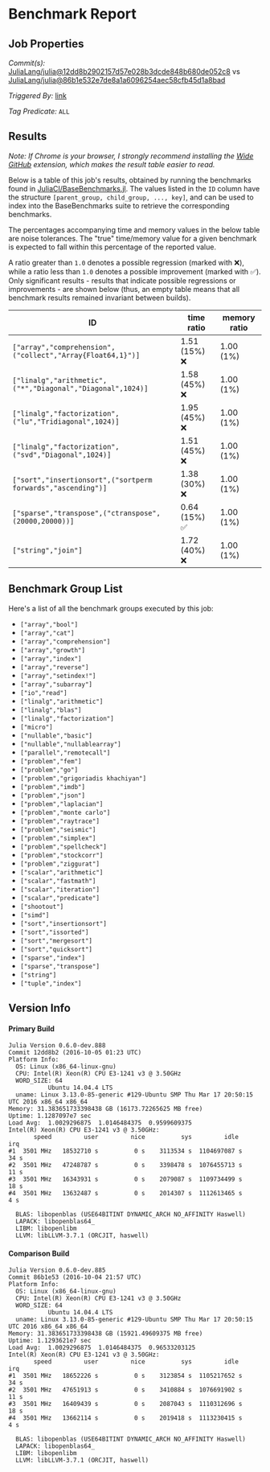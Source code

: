 # Benchmark Report

## Job Properties

*Commit(s):* [JuliaLang/julia@12dd8b2902157d57e028b3dcde848b680de052c8](https://github.com/JuliaLang/julia/commit/12dd8b2902157d57e028b3dcde848b680de052c8) vs [JuliaLang/julia@86b1e532e7de8a1a6096254aec58cfb45d1a8bad](https://github.com/JuliaLang/julia/commit/86b1e532e7de8a1a6096254aec58cfb45d1a8bad)

*Triggered By:* [link](https://github.com/JuliaLang/julia/pull/18791#issuecomment-251569472)

*Tag Predicate:* `ALL`

## Results

*Note: If Chrome is your browser, I strongly recommend installing the [Wide GitHub](https://chrome.google.com/webstore/detail/wide-github/kaalofacklcidaampbokdplbklpeldpj?hl=en)
extension, which makes the result table easier to read.*

Below is a table of this job's results, obtained by running the benchmarks found in
[JuliaCI/BaseBenchmarks.jl](https://github.com/JuliaCI/BaseBenchmarks.jl). The values
listed in the `ID` column have the structure `[parent_group, child_group, ..., key]`,
and can be used to index into the BaseBenchmarks suite to retrieve the corresponding
benchmarks.

The percentages accompanying time and memory values in the below table are noise tolerances. The "true"
time/memory value for a given benchmark is expected to fall within this percentage of the reported value.

A ratio greater than `1.0` denotes a possible regression (marked with :x:), while a ratio less
than `1.0` denotes a possible improvement (marked with :white_check_mark:). Only significant results - results
that indicate possible regressions or improvements - are shown below (thus, an empty table means that all
benchmark results remained invariant between builds).

| ID | time ratio | memory ratio |
|----|------------|--------------|
| `["array","comprehension",("collect","Array{Float64,1}")]` | 1.51 (15%) :x: | 1.00 (1%)  |
| `["linalg","arithmetic",("*","Diagonal","Diagonal",1024)]` | 1.58 (45%) :x: | 1.00 (1%)  |
| `["linalg","factorization",("lu","Tridiagonal",1024)]` | 1.95 (45%) :x: | 1.00 (1%)  |
| `["linalg","factorization",("svd","Diagonal",1024)]` | 1.51 (45%) :x: | 1.00 (1%)  |
| `["sort","insertionsort",("sortperm forwards","ascending")]` | 1.38 (30%) :x: | 1.00 (1%)  |
| `["sparse","transpose",("ctranspose",(20000,20000))]` | 0.64 (15%) :white_check_mark: | 1.00 (1%)  |
| `["string","join"]` | 1.72 (40%) :x: | 1.00 (1%)  |

## Benchmark Group List

Here's a list of all the benchmark groups executed by this job:

- `["array","bool"]`
- `["array","cat"]`
- `["array","comprehension"]`
- `["array","growth"]`
- `["array","index"]`
- `["array","reverse"]`
- `["array","setindex!"]`
- `["array","subarray"]`
- `["io","read"]`
- `["linalg","arithmetic"]`
- `["linalg","blas"]`
- `["linalg","factorization"]`
- `["micro"]`
- `["nullable","basic"]`
- `["nullable","nullablearray"]`
- `["parallel","remotecall"]`
- `["problem","fem"]`
- `["problem","go"]`
- `["problem","grigoriadis khachiyan"]`
- `["problem","imdb"]`
- `["problem","json"]`
- `["problem","laplacian"]`
- `["problem","monte carlo"]`
- `["problem","raytrace"]`
- `["problem","seismic"]`
- `["problem","simplex"]`
- `["problem","spellcheck"]`
- `["problem","stockcorr"]`
- `["problem","ziggurat"]`
- `["scalar","arithmetic"]`
- `["scalar","fastmath"]`
- `["scalar","iteration"]`
- `["scalar","predicate"]`
- `["shootout"]`
- `["simd"]`
- `["sort","insertionsort"]`
- `["sort","issorted"]`
- `["sort","mergesort"]`
- `["sort","quicksort"]`
- `["sparse","index"]`
- `["sparse","transpose"]`
- `["string"]`
- `["tuple","index"]`

## Version Info

#### Primary Build

```
Julia Version 0.6.0-dev.888
Commit 12dd8b2 (2016-10-05 01:23 UTC)
Platform Info:
  OS: Linux (x86_64-linux-gnu)
  CPU: Intel(R) Xeon(R) CPU E3-1241 v3 @ 3.50GHz
  WORD_SIZE: 64
           Ubuntu 14.04.4 LTS
  uname: Linux 3.13.0-85-generic #129-Ubuntu SMP Thu Mar 17 20:50:15 UTC 2016 x86_64 x86_64
Memory: 31.383651733398438 GB (16173.72265625 MB free)
Uptime: 1.1287097e7 sec
Load Avg:  1.0029296875  1.0146484375  0.9599609375
Intel(R) Xeon(R) CPU E3-1241 v3 @ 3.50GHz: 
       speed         user         nice          sys         idle          irq
#1  3501 MHz   18532710 s          0 s    3113534 s  1104697087 s         34 s
#2  3501 MHz   47248787 s          0 s    3398478 s  1076455713 s         11 s
#3  3501 MHz   16343931 s          0 s    2079087 s  1109734499 s         18 s
#4  3501 MHz   13632487 s          0 s    2014307 s  1112613465 s          4 s

  BLAS: libopenblas (USE64BITINT DYNAMIC_ARCH NO_AFFINITY Haswell)
  LAPACK: libopenblas64_
  LIBM: libopenlibm
  LLVM: libLLVM-3.7.1 (ORCJIT, haswell)

```

#### Comparison Build

```
Julia Version 0.6.0-dev.885
Commit 86b1e53 (2016-10-04 21:57 UTC)
Platform Info:
  OS: Linux (x86_64-linux-gnu)
  CPU: Intel(R) Xeon(R) CPU E3-1241 v3 @ 3.50GHz
  WORD_SIZE: 64
           Ubuntu 14.04.4 LTS
  uname: Linux 3.13.0-85-generic #129-Ubuntu SMP Thu Mar 17 20:50:15 UTC 2016 x86_64 x86_64
Memory: 31.383651733398438 GB (15921.49609375 MB free)
Uptime: 1.1293621e7 sec
Load Avg:  1.0029296875  1.0146484375  0.96533203125
Intel(R) Xeon(R) CPU E3-1241 v3 @ 3.50GHz: 
       speed         user         nice          sys         idle          irq
#1  3501 MHz   18652226 s          0 s    3123854 s  1105217652 s         34 s
#2  3501 MHz   47651913 s          0 s    3410884 s  1076691902 s         11 s
#3  3501 MHz   16409439 s          0 s    2087043 s  1110312696 s         18 s
#4  3501 MHz   13662114 s          0 s    2019418 s  1113230415 s          4 s

  BLAS: libopenblas (USE64BITINT DYNAMIC_ARCH NO_AFFINITY Haswell)
  LAPACK: libopenblas64_
  LIBM: libopenlibm
  LLVM: libLLVM-3.7.1 (ORCJIT, haswell)

```
